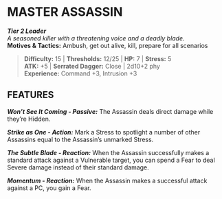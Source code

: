 ﻿---
tier: 2
type: Leader
difficulty: 15
hp: 7
stress: 5
---
# MASTER ASSASSIN

***Tier 2 Leader***  
*A seasoned killer with a threatening voice and a deadly blade.*  
**Motives & Tactics:** Ambush, get out alive, kill, prepare for all scenarios

> **Difficulty:** 15 | **Thresholds:** 12/25 | **HP:** 7 | **Stress:** 5  
> **ATK:** +5 | **Serrated Dagger:** Close | 2d10+2 phy  
> **Experience:** Command +3, Intrusion +3

## FEATURES

***Won’t See It Coming - Passive:*** The Assassin deals direct damage while they’re Hidden.

***Strike as One - Action:*** Mark a Stress to spotlight a number of other Assassins equal to the Assassin’s unmarked Stress.

***The Subtle Blade - Reaction:*** When the Assassin successfully makes a standard attack against a Vulnerable target, you can spend a Fear to deal Severe damage instead of their standard damage.

***Momentum - Reaction:*** When the Assassin makes a successful attack against a PC, you gain a Fear.
